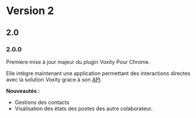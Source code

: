 # Version 2

## 2.0

### 2.0.0
Première mise à jour majeur du plugin Voxity Pour Chrome.

Elle intègre maintenant une application permettant des interactions directes avec la solution Voxity grace à son [API](https://api.voxity.fr/doc).

**Nouveautés :**
 - Gestions des contacts
 - Visalisation des états des postes des autre colaborateur. 
